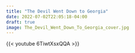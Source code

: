 ```yaml
---
title: "The Devil Went Down to Georgia"
date: 2022-07-02T22:05:18-04:00
draft: true
image: The_Devil_Went_Down_To_Georgia_cover.jpg
---
```


{{< youtube 6TiwtXsxQQA >}}
